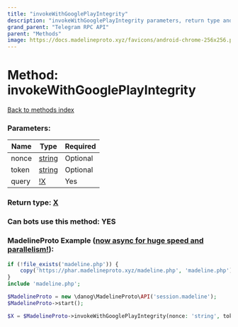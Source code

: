 ```yaml
---
title: "invokeWithGooglePlayIntegrity"
description: "invokeWithGooglePlayIntegrity parameters, return type and example"
grand_parent: "Telegram RPC API"
parent: "Methods"
image: https://docs.madelineproto.xyz/favicons/android-chrome-256x256.png
---
```

# Method: invokeWithGooglePlayIntegrity
[Back to methods index](index.html)



### Parameters:

| Name     |    Type       | Required |
|----------|---------------|----------|
|nonce|[string](/API_docs/types/string.html) | Optional|
|token|[string](/API_docs/types/string.html) | Optional|
|query|[!X](/API_docs/types/!X.html) | Yes|


### Return type: [X](/API_docs/types/X.html)

### Can bots use this method: **YES**


### MadelineProto Example ([now async for huge speed and parallelism!](https://docs.madelineproto.xyz/docs/ASYNC.html)):


```php
if (!file_exists('madeline.php')) {
    copy('https://phar.madelineproto.xyz/madeline.php', 'madeline.php');
}
include 'madeline.php';

$MadelineProto = new \danog\MadelineProto\API('session.madeline');
$MadelineProto->start();

$X = $MadelineProto->invokeWithGooglePlayIntegrity(nonce: 'string', token: 'string', query: $!X, );
```

